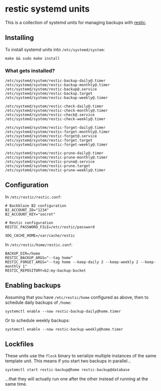 # restic systemd units

This is a collection of systemd units for managing backups with
[restic][].

[restic]: https://restic.net/

## Installing

To install systemd units into `/etc/systemd/system`:

    make && sudo make install

### What gets installed?

    /etc/systemd/system/restic-backup-daily@.timer
    /etc/systemd/system/restic-backup-monthly@.timer
    /etc/systemd/system/restic-backup@.service
    /etc/systemd/system/restic-backup.target
    /etc/systemd/system/restic-backup-weekly@.timer

    /etc/systemd/system/restic-check-daily@.timer
    /etc/systemd/system/restic-check-monthly@.timer
    /etc/systemd/system/restic-check@.service
    /etc/systemd/system/restic-check-weekly@.timer
    
    /etc/systemd/system/restic-forget-daily@.timer
    /etc/systemd/system/restic-forget-monthly@.timer
    /etc/systemd/system/restic-forget@.service
    /etc/systemd/system/restic-forget.target
    /etc/systemd/system/restic-forget-weekly@.timer
    
    /etc/systemd/system/restic-prune-daily@.timer
    /etc/systemd/system/restic-prune-monthly@.timer
    /etc/systemd/system/restic-prune@.service
    /etc/systemd/system/restic-prune.target
    /etc/systemd/system/restic-prune-weekly@.timer

## Configuration

In `/etc/restic/restic.conf`:

    # Backblaze B2 configuration
    B2_ACCOUNT_ID="1234"
    B2_ACCOUNT_KEY="secret"

    # Restic configuration
    RESTIC_PASSWORD_FILE=/etc/restic/password

    XDG_CACHE_HOME=/var/cache/restic

In `/etc/restic/home/restic.conf`:

    BACKUP_DIR=/home
    RESTIC_BACKUP_ARGS="--tag home"
    RESTIC_FORGET_ARGS="--tag home --keep-daily 2 --keep-weekly 2 --keep-monthly 1"
    RESTIC_REPOSITORY=b2:my-backup-bucket

## Enabling backups

Assuming that you have `/etc/restic/home` configured as above, then to
schedule daily backups of `/home`:

    systemctl enable --now restic-backup-daily@home.timer

Or to schedule weekly backups:

    systemctl enable --now restic-backup-weekly@home.timer

## Lockfiles

These units use the `flock` binary to serialize multiple instances of
the same template unit.  This means if you start two backups in
parallel...

    systemctl start restic-backup@home restic-backup@database

...that they will actually run one after the other instead of running
at the same time.
